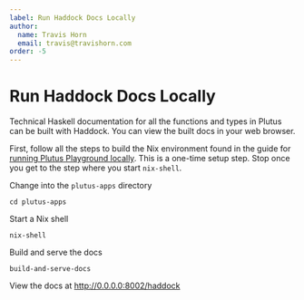 ```yaml
---
label: Run Haddock Docs Locally
author:
  name: Travis Horn
  email: travis@travishorn.com
order: -5
---
```


# Run Haddock Docs Locally

Technical Haskell documentation for all the functions and types in Plutus can be
built with Haddock. You can view the built docs in your web browser.

First, follow all the steps to build the Nix environment found in the guide for
[running Plutus Playground locally](./run-plutus-playground-locally.md). This is
a one-time setup step. Stop once you get to the step where you start
`nix-shell`.

Change into the `plutus-apps` directory

```
cd plutus-apps
```

Start a Nix shell

```
nix-shell
```

Build and serve the docs

```
build-and-serve-docs
```

View the docs at http://0.0.0.0:8002/haddock
